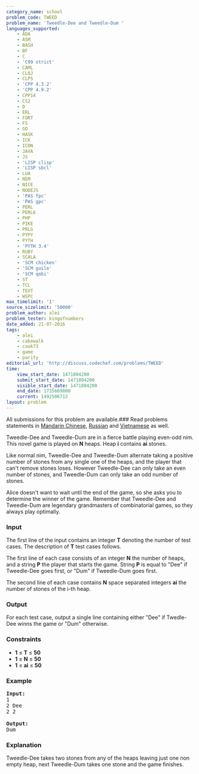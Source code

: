 ```yaml
---
category_name: school
problem_code: TWEED
problem_name: 'Tweedle-Dee and Tweedle-Dum '
languages_supported:
    - ADA
    - ASM
    - BASH
    - BF
    - C
    - 'C99 strict'
    - CAML
    - CLOJ
    - CLPS
    - 'CPP 4.3.2'
    - 'CPP 4.9.2'
    - CPP14
    - CS2
    - D
    - ERL
    - FORT
    - FS
    - GO
    - HASK
    - ICK
    - ICON
    - JAVA
    - JS
    - 'LISP clisp'
    - 'LISP sbcl'
    - LUA
    - NEM
    - NICE
    - NODEJS
    - 'PAS fpc'
    - 'PAS gpc'
    - PERL
    - PERL6
    - PHP
    - PIKE
    - PRLG
    - PYPY
    - PYTH
    - 'PYTH 3.4'
    - RUBY
    - SCALA
    - 'SCM chicken'
    - 'SCM guile'
    - 'SCM qobi'
    - ST
    - TCL
    - TEXT
    - WSPC
max_timelimit: '1'
source_sizelimit: '50000'
problem_author: alei
problem_tester: kingofnumbers
date_added: 21-07-2016
tags:
    - alei
    - cakewalk
    - cook73
    - game
    - parity
editorial_url: 'http://discuss.codechef.com/problems/TWEED'
time:
    view_start_date: 1471804200
    submit_start_date: 1471804200
    visible_start_date: 1471804200
    end_date: 1735669800
    current: 1492506713
layout: problem
---
```

All submissions for this problem are available.###  Read problems statements in [Mandarin Chinese](http://www.codechef.com/download/translated/COOK73/mandarin/TWEED.pdf), [Russian](http://www.codechef.com/download/translated/COOK73/russian/TWEED.pdf) and [Vietnamese](http://www.codechef.com/download/translated/COOK73/vietnamese/TWEED.pdf) as well.

Tweedle-Dee and Tweedle-Dum are in a fierce battle playing even-odd nim. This novel game is played on **N** heaps. Heap **i** contains **ai** stones.

Like normal nim, Tweedle-Dee and Tweedle-Dum alternate taking a positive number of stones from any single one of the heaps, and the player that can't remove stones loses. However Tweedle-Dee can only take an even number of stones, and Tweedle-Dum can only take an odd number of stones.

Alice doesn't want to wait until the end of the game, so she asks you to determine the winner of the game. Remember that Tweedle-Dee and Tweedle-Dum are legendary grandmasters of combinatorial games, so they always play optimally.

### Input

The first line of the input contains an integer **T** denoting the number of test cases. The description of **T** test cases follows.

The first line of each case consists of an integer **N** the number of heaps, and a string **P** the player that starts the game. String **P** is equal to "Dee" if Tweedle-Dee goes first, or "Dum" if Tweedle-Dum goes first.

The second line of each case contains **N** space separated integers **ai** the number of stones of the i-th heap.

### Output

For each test case, output a single line containing either "Dee" if Twedle-Dee winns the game or "Dum" otherwise.

### Constraints

- **1** ≤ **T** ≤ **50**
- **1** ≤ **N** ≤ **50**
- **1** ≤ **ai** ≤ **50**

### Example

<pre><b>Input:</b><tt>
1
2 Dee
2 2
</tt>
<b>Output:</b><tt>
Dum</tt>
</pre>
### Explanation

Tweedle-Dee takes two stones from any of the heaps leaving just one non empty heap, next Tweedle-Dum takes one stone and the game finishes.
